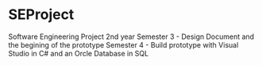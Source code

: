 # SEProject
Software Engineering Project 2nd year 
Semester 3 - Design Document and the begining of the prototype
Semester 4 - Build prototype with Visual Studio in C# and an Orcle Database in SQL
